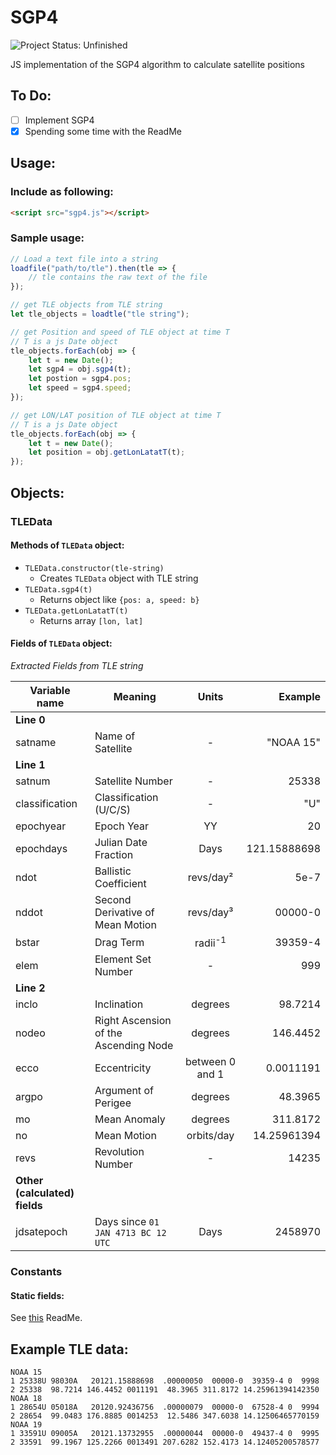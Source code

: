 # SGP4
![Project Status: Unfinished](https://img.shields.io/badge/Project_Status-UNFINISHED-red.svg)

JS implementation of the SGP4 algorithm to calculate satellite positions

## To Do:
- [ ] Implement SGP4
- [x] Spending some time with the ReadMe

## Usage:
### Include as following:
```html
<script src="sgp4.js"></script>
```
### Sample usage:
```javascript
// Load a text file into a string
loadfile("path/to/tle").then(tle => {
    // tle contains the raw text of the file
});

// get TLE objects from TLE string
let tle_objects = loadtle("tle string");

// get Position and speed of TLE object at time T
// T is a js Date object
tle_objects.forEach(obj => {
    let t = new Date();
    let sgp4 = obj.sgp4(t);
    let postion = sgp4.pos;
    let speed = sgp4.speed;
});

// get LON/LAT position of TLE object at time T
// T is a js Date object
tle_objects.forEach(obj => {
    let t = new Date();
    let position = obj.getLonLatatT(t);
});
```

## Objects:
### TLEData
#### Methods of `TLEData` object:
* `TLEData.constructor(tle-string)`
  * Creates `TLEData` object with TLE string
* `TLEData.sgp4(t)`
  * Returns object like `{pos: a, speed: b}`
* `TLEData.getLonLatatT(t)`
  * Returns array `[lon, lat]`
#### Fields of `TLEData` object:
*Extracted Fields from TLE string*

Variable name | Meaning | Units | Example
------------- | ------- | :-----: | -------:
**Line 0** |
satname | Name of Satellite | - | "NOAA 15"
**Line 1** |
satnum | Satellite Number | - | 25338
classification | Classification (U/C/S) | - | "U"
epochyear | Epoch Year | YY | 20
epochdays | Julian Date Fraction | Days | 121.15888698
ndot | Ballistic Coefficient | revs/day² | 5e-7
nddot | Second Derivative of Mean Motion | revs/day³ | 00000-0
bstar | Drag Term | radii<sup>-1</sup> | 39359-4
elem | Element Set Number | - | 999
**Line 2** |
inclo | Inclination | degrees | 98.7214
nodeo | Right Ascension of the Ascending Node | degrees | 146.4452
ecco | Eccentricity | between 0 and 1 | 0.0011191
argpo | Argument of Perigee | degrees | 48.3965
mo | Mean Anomaly | degrees | 311.8172
no | Mean Motion | orbits/day | 14.25961394
revs | Revolution Number | - | 14235
**Other (calculated) fields** |
jdsatepoch | Days since `01 JAN 4713 BC 12 UTC` | Days | 2458970
### Constants
#### Static fields:
See [this](https://github.com/Miningflo/SGP4/blob/master/CONSTANTS.md) ReadMe.

## Example TLE data:
```text
NOAA 15
1 25338U 98030A   20121.15888698  .00000050  00000-0  39359-4 0  9998
2 25338  98.7214 146.4452 0011191  48.3965 311.8172 14.25961394142350
NOAA 18
1 28654U 05018A   20120.92436756  .00000079  00000-0  67528-4 0  9994
2 28654  99.0483 176.8885 0014253  12.5486 347.6038 14.12506465770159
NOAA 19
1 33591U 09005A   20121.13732955  .00000044  00000-0  49437-4 0  9995
2 33591  99.1967 125.2266 0013491 207.6282 152.4173 14.12405200578577
```
